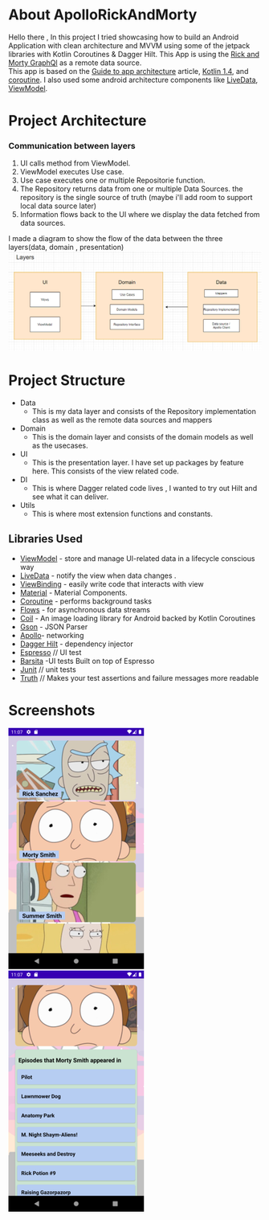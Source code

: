 # About ApolloRickAndMorty
Hello there , 
In this project I tried showcasing how to build an Android Application with clean architecture and MVVM using some of the jetpack libraries with Kotlin Coroutines & Dagger Hilt. This App is using the [Rick and Morty GraphQl](https://rickandmortyapi.com/graphql) as a remote data source.    
This app is based on the [Guide to app architecture](https://developer.android.com/jetpack/docs/guide) article, [Kotlin 1.4](https://kotlinlang.org/docs/reference/whatsnew13.html), and [coroutine](https://kotlinlang.org/docs/reference/coroutines/basics.html). I also used some android architecture components like [LiveData](https://developer.android.com/jetpack/arch/livedata), [ViewModel](https://developer.android.com/topic/libraries/architecture/viewmodel).
# Project Architecture
### Communication between layers 
1. UI calls method from ViewModel.
2. ViewModel executes Use case.
3. Use case executes one or multiple Repositorie function.
4. The Repository returns data from one or multiple Data Sources. the repository is the single source of truth (maybe i'll add room to support local data source later)
5. Information flows back to the UI where we display the data fetched from data sources.

I made a diagram to show the flow of the data between the three layers(data, domain , presentation) 
![data flow diagram](screenshots/diagram.png)
# Project Structure
* Data
    * This is my data layer and consists of the Repository implementation class as well as the remote data sources and mappers
* Domain
    * This is the domain layer and consists of the domain models as well as the usecases.
* UI 
    * This is the presentation layer. I have set up packages by feature here. This consists of the view related code.
* DI
    * This is where Dagger related code lives , I wanted to try out Hilt and see what it can deliver.
* Utils
    * This is where most extension functions and constants. 

Libraries Used
---------------
* [ViewModel](https://developer.android.com/topic/libraries/architecture/viewmodel) - store and manage UI-related data in a lifecycle conscious way
* [LiveData](https://developer.android.com/jetpack/arch/livedata) - notify the view when data changes .
* [ViewBinding](https://developer.android.com/topic/libraries/view-binding/) - easily write code that interacts with view
* [Material](https://material.io/develop/android/docs/getting-started/) - Material Components.
* [Coroutine](https://github.com/Kotlin/kotlinx.coroutines#user-content-android) - performs background tasks
* [Flows](https://kotlin.github.io/kotlinx.coroutines/kotlinx-coroutines-core/kotlinx.coroutines.flow/-flow/) - for asynchronous data streams
* [Coil](https://github.com/coil-kt/coil) - An image loading library for Android backed by Kotlin Coroutines
* [Gson](https://github.com/google/gson) - JSON Parser
* [Apollo](https://www.apollographql.com/docs/android/)- networking
* [Dagger Hilt](https://dagger.dev/hilt/) - dependency injector
* [Espresso](https://developer.android.com/training/testing/espresso/) // UI test
* [Barsita](https://github.com/AdevintaSpain/Barista) -UI tests Built on top of Espresso
* [Junit](https://junit.org/junit4/) // unit tests
* [Truth](https://github.com/google/truth) // Makes your test assertions and failure messages more readable

# Screenshots
![CharactersActivity](screenshots/screenshot_list.png "list characters screen ")
![DetailsActivity](screenshots/screenshot_details.png "details characters screen")